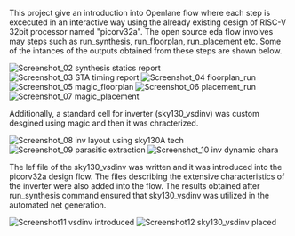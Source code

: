 This project give an introduction into Openlane flow where each step is excecuted in an interactive way using the already existing design of RISC-V 32bit processor named "picorv32a". The open source eda flow involves may steps such as run_synthesis, run_floorplan, run_placement etc. Some of the intances of the outputs obtained from these steps are shown below.

![Screenshot_02 synthesis statics report](https://github.com/user-attachments/assets/4ea65e30-d4db-4435-91ca-b9aef1b93985) 
![Screenshot_03 STA timing report](https://github.com/user-attachments/assets/927ba54b-84db-4997-a4b3-2f5970ac7754) 
![Screenshot_04 floorplan_run](https://github.com/user-attachments/assets/955e0ea9-236e-4278-bebf-26ff4d61b990) 
![Screenshot_05 magic_floorplan](https://github.com/user-attachments/assets/01e2bca5-49c5-4aac-b809-01663ed6ae7f)
![Screenshot_06 placement_run](https://github.com/user-attachments/assets/e4e6f42a-6f58-4363-a6d3-a988c94fd2f6)
![Screenshot_07 magic_placement](https://github.com/user-attachments/assets/e80f7816-94d3-4614-95fb-f1fb067d3544)


Additionally, a standard cell for inverter (sky130_vsdinv) was custom desgined using magic and then it was chracterized. 

![Screenshot_08 inv layout using sky130A tech](https://github.com/user-attachments/assets/0e3fab3d-d3bf-4889-bf2e-07fb723a017b)
![Screenshot_09 parasitic extraction](https://github.com/user-attachments/assets/7b9c52e9-e47c-4f8f-b078-fcd5fef78f92)
![Screenshot_10 inv dynamic chara](https://github.com/user-attachments/assets/59c0d38f-7c7d-4f3d-a5ba-0db069f4c28c)


The lef file of the sky130_vsdinv was written and it was introduced into the picorv32a design flow. The files describing the extensive characteristics of the inverter were also added into the flow. The results obtained after run_synthesis command ensured that sky130_vsdinv was utilized in the automated net generation.

![Screenshot11 vsdinv introduced](https://github.com/user-attachments/assets/c00dffae-5fd7-490a-92d1-47200bf2b8fe)
![Screenshot12 sky130_vsdinv placed](https://github.com/user-attachments/assets/843af244-7416-4b11-927c-b4f9453d09b3)


